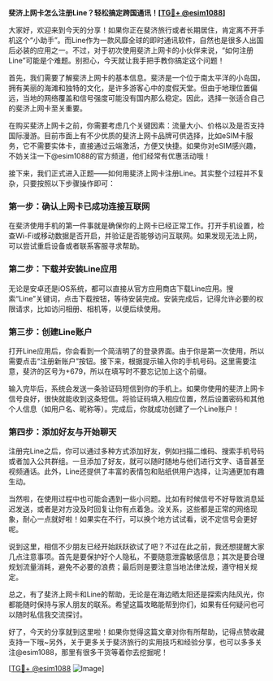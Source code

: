 **斐济上网卡怎么注册Line？轻松搞定跨国通讯！[[TG💪+ @esim1088](https://t.me/s/esim1088)]**

大家好，欢迎来到今天的分享！如果你正在斐济旅行或者长期居住，肯定离不开手机这个“小助手”。而Line作为一款风靡全球的即时通讯软件，自然也是很多人出国后必装的应用之一。不过，对于初次使用斐济上网卡的小伙伴来说，“如何注册Line”可能是个难题。别担心，今天就让我手把手教你搞定这个问题！

首先，我们需要了解斐济上网卡的基本信息。斐济是一个位于南太平洋的小岛国，拥有美丽的海滩和独特的文化，是许多游客心中的度假天堂。但由于地理位置偏远，当地的网络覆盖和信号强度可能没有国内那么稳定。因此，选择一张适合自己的斐济上网卡至关重要。

在购买斐济上网卡之前，你需要考虑几个关键因素：流量大小、价格以及是否支持国际漫游。目前市面上有不少优质的斐济上网卡品牌可供选择，比如eSIM卡服务，它不需要实体卡，直接通过云端激活，方便又快捷。如果你对eSIM感兴趣，不妨关注一下@esim1088的官方频道，他们经常有优惠活动哦！

接下来，我们正式进入正题——如何用斐济上网卡注册Line。其实整个过程并不复杂，只要按照以下步骤操作即可：

### 第一步：确认上网卡已成功连接互联网

在斐济使用手机的第一件事就是确保你的上网卡已经正常工作。打开手机设置，检查Wi-Fi或移动数据是否开启，并验证是否能够访问互联网。如果发现无法上网，可以尝试重启设备或者联系客服寻求帮助。

### 第二步：下载并安装Line应用

无论是安卓还是iOS系统，都可以直接从官方应用商店下载Line应用。搜索“Line”关键词，点击下载按钮，等待安装完成。安装完成后，记得允许必要的权限请求，比如访问相册、相机等，以便后续使用。

### 第三步：创建Line账户

打开Line应用后，你会看到一个简洁明了的登录界面。由于你是第一次使用，所以需要点击“注册新账户”按钮。接下来，根据提示输入你的手机号码。这里需要注意，斐济的区号为+679，所以在填写时不要忘记加上这个前缀。

输入完毕后，系统会发送一条验证码短信到你的手机上。如果你使用的斐济上网卡信号良好，很快就能收到这条短信。将验证码填入相应位置，然后设置密码和其他个人信息（如用户名、昵称等）。完成后，你就成功创建了一个Line账户！

### 第四步：添加好友与开始聊天

注册完Line之后，你可以通过多种方式添加好友，例如扫描二维码、搜索手机号码或者加入公共群组。一旦添加了好友，就可以随时随地与他们进行文字、语音甚至视频通话。此外，Line还提供了丰富的表情包和贴纸供用户选择，让沟通更加有趣生动。

当然啦，在使用过程中也可能会遇到一些小问题。比如有时候信号不好导致消息延迟发送，或者是对方没及时回复让你有点着急。没关系，这些都是正常的网络现象，耐心一点就好啦！如果实在不行，可以换个地方试试看，说不定信号会更好呢。

说到这里，相信不少朋友已经开始跃跃欲试了吧？不过在此之前，我还想提醒大家几点注意事项。首先是要保护好个人隐私，不要随意泄露敏感信息；其次是要合理规划流量消耗，避免不必要的浪费；最后则是要注意当地法律法规，遵守相关规定。

总之，有了斐济上网卡和Line的帮助，无论是在海边晒太阳还是探索内陆风光，你都能随时保持与家人朋友的联系。希望这篇攻略能帮到你们，如果有任何疑问也可以随时私信我交流探讨。

好了，今天的分享就到这里啦！如果你觉得这篇文章对你有所帮助，记得点赞收藏支持一下哦~另外，关于更多关于斐济旅行的实用技巧和经验分享，也可以多多关注@esim1088，那里有很多干货等着你去挖掘呢！

[[TG💪+ @esim1088](https://t.me/s/esim1088) ![Image](https://i.postimg.cc/4NQfJmqS/Snipaste-2025-05-13-00-14-12.png)]